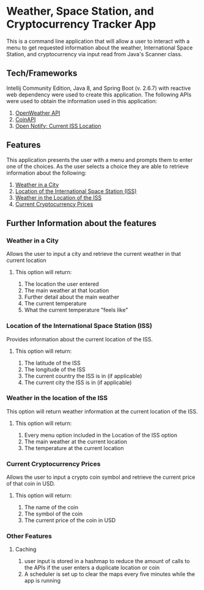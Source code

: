 
# Weather, Space Station, and Cryptocurrency Tracker App


<p>This is a command line application that will allow a user to interact with a menu to get requested information about the weather, International Space Station, 
and cryptocurrency via input read from Java's Scanner class. </p>

## Tech/Frameworks

<p>Intellij Community Edition, Java 8, and Spring Boot (v. 2.6.7) with reactive web dependency were used to create this application.
The following APIs were used to obtain the information used in this application: </p>


1. [OpenWeather API](https://openweathermap.org/api) </br>
2. [CoinAPI](https://www.coinapi.io/) </br>
3. [Open Notify: Current ISS Location](http://open-notify.org/Open-Notify-API/)


## Features

This application presents the user with a menu and prompts them to enter one of the choices. As the user selects a choice they are able to retrieve information about the following:


1. [Weather in a City](https://github.com/idjones5/M15-FinalProject-Jones-Imani#1-weather-in-a-city) </br>
2. [Location of the International Space Station (ISS)](https://github.com/idjones5/M15-FinalProject-Jones-Imani#2-location-of-the-international-space-station-iss) </br>
3. [Weather in the Location of the ISS](https://github.com/idjones5/M15-FinalProject-Jones-Imani#3-weather-in-the-location-of-the-iss) </br>
4. [Current Cryptocurrency Prices](https://github.com/idjones5/M15-FinalProject-Jones-Imani#4-current-cryptocurrency-prices) </br>


## Further Information about the features

### Weather in a City
<P>Allows the user to input a city and retrieve the current weather in that current location </p>

<ol>
<li>This option will return:</li>
<ol>
<li>The location the user entered</li>
<li>The main weather at that location</li>
<li>Further detail about the main weather</li>
<li>The current temperature</li>
<li>What the current temperature "feels like"</li>
</ol>
</ol>

### Location of the International Space Station (ISS)
<p>Provides information about the current location of the ISS.</p>

<ol>
<li>This option will return: </li>
<ol>
<li>The latitude of the ISS</li>
<li>The longitude of the ISS</li>
<li>The current country the ISS is in (if applicable)</li>
<li>The current city the ISS is in (if applicable)</li>
</ol>
</ol>

### Weather in the location of the ISS
<p>This option will return weather information at the
current location of the ISS.</p>

<ol>
<li>This option will return: </li>
<ol>
<li>Every menu option included in the Location of the ISS option</li>
<li>The main weather at the current location</li>
<li>The temperature at the current location</li>
</ol>
</ol>

### Current Cryptocurrency Prices
<p>Allows the user to input a crypto coin symbol and retrieve the current price of that coin in USD.</p>

<ol>
<li>This option will return: </li>
<ol>
<li>The name of the coin</li>
<li>The symbol of the coin</li>
<li>The current price of the coin in USD</li>
</ol>
</ol>

### Other Features

<ol>
<li>Caching</li>
<ol>
<li> user input is stored in a hashmap to reduce the amount of calls to the APIs if the user enters a duplicate location or coin</li>
<li>A scheduler is set up to clear the maps every five minutes while the app is running</li>
</ol>
</ol>